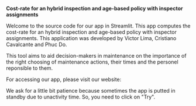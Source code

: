**Cost-rate for an hybrid inspection and age-based policy with inspector assignments**

Welcome to the source code for our app in Streamlit. This app computes the cost-rate for an hybrid inspection and age-based policy with inspector assignments. This application was developed by Victor Lima, Cristiano Cavalcante and Phuc Do.

This tool aims to aid decision-makers in maintenance on the importance of the right choosing of maintenance actions, their times and the personel reponsible to them.

For accessing our app, please visit our website: 

We ask for a little bit patience because sometimes the app is putted in standby due to unactivity time. So, you need to click on "Try". 
